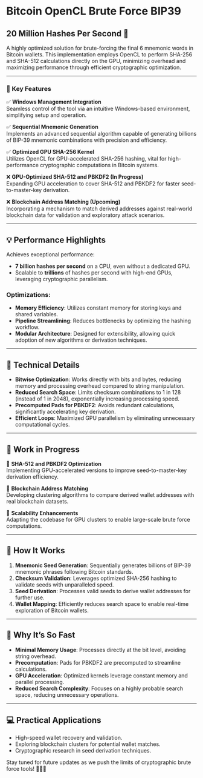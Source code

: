 # Bitcoin OpenCL Brute Force BIP39  
## 20 Million Hashes Per Second 🚀  

A highly optimized solution for brute-forcing the final 6 mnemonic words in Bitcoin wallets. This implementation employs OpenCL to perform SHA-256 and SHA-512 calculations directly on the GPU, minimizing overhead and maximizing performance through efficient cryptographic optimization.  

---

### 🚀 Key Features  

✅ **Windows Management Integration**  
Seamless control of the tool via an intuitive Windows-based environment, simplifying setup and operation.

✅ **Sequential Mnemonic Generation**  
Implements an advanced sequential algorithm capable of generating billions of BIP-39 mnemonic combinations with precision and efficiency.  

✅ **Optimized GPU SHA-256 Kernel**  
Utilizes OpenCL for GPU-accelerated SHA-256 hashing, vital for high-performance cryptographic computations in Bitcoin systems.  

❌ **GPU-Optimized SHA-512 and PBKDF2 (In Progress)**  
Expanding GPU acceleration to cover SHA-512 and PBKDF2 for faster seed-to-master-key derivation.  

❌ **Blockchain Address Matching (Upcoming)**  
Incorporating a mechanism to match derived addresses against real-world blockchain data for validation and exploratory attack scenarios.  

---

## 💡 Performance Highlights  

Achieves exceptional performance:  
- **7 billion hashes per second** on a CPU, even without a dedicated GPU.  
- Scalable to **trillions** of hashes per second with high-end GPUs, leveraging cryptographic parallelism.  

### Optimizations:  
- **Memory Efficiency**: Utilizes constant memory for storing keys and shared variables.  
- **Pipeline Streamlining**: Reduces bottlenecks by optimizing the hashing workflow.  
- **Modular Architecture**: Designed for extensibility, allowing quick adoption of new algorithms or derivation techniques.  

---

## 🔧 Technical Details  

- **Bitwise Optimization**: Works directly with bits and bytes, reducing memory and processing overhead compared to string manipulation.  
- **Reduced Search Space**: Limits checksum combinations to 1 in 128 (instead of 1 in 2048), exponentially increasing processing speed.  
- **Precomputed Pads for PBKDF2**: Avoids redundant calculations, significantly accelerating key derivation.  
- **Efficient Loops**: Maximized GPU parallelism by eliminating unnecessary computational cycles.  

---

## 📅 Work in Progress  

🔄 **SHA-512 and PBKDF2 Optimization**  
Implementing GPU-accelerated versions to improve seed-to-master-key derivation efficiency.  

🔄 **Blockchain Address Matching**  
Developing clustering algorithms to compare derived wallet addresses with real blockchain datasets.  

🔄 **Scalability Enhancements**  
Adapting the codebase for GPU clusters to enable large-scale brute force computations.  

---

## 🧠 How It Works  

1. **Mnemonic Seed Generation**: Sequentially generates billions of BIP-39 mnemonic phrases following Bitcoin standards.  
2. **Checksum Validation**: Leverages optimized SHA-256 hashing to validate seeds with unparalleled speed.  
3. **Seed Derivation**: Processes valid seeds to derive wallet addresses for further use.  
4. **Wallet Mapping**: Efficiently reduces search space to enable real-time exploration of Bitcoin wallets.  

---

## 🚀 Why It’s So Fast  

- **Minimal Memory Usage**: Processes directly at the bit level, avoiding string overhead.  
- **Precomputation**: Pads for PBKDF2 are precomputed to streamline calculations.  
- **GPU Acceleration**: Optimized kernels leverage constant memory and parallel processing.  
- **Reduced Search Complexity**: Focuses on a highly probable search space, reducing unnecessary operations.  

---

## 💻 Practical Applications  

- High-speed wallet recovery and validation.  
- Exploring blockchain clusters for potential wallet matches.  
- Cryptographic research in seed derivation techniques.  

Stay tuned for future updates as we push the limits of cryptographic brute force tools! 👨‍💻✨
